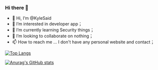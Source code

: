 ### Hi there 👋

<!--
**KyleSaid/KyleSaid** is a ✨ _special_ ✨ repository because its `README.md` (this file) appears on your GitHub profile.

Here are some ideas to get you started:

- 🔭 I’m currently working on ...
- 🌱 I’m currently learning ...
- 👯 I’m looking to collaborate on ...
- 🤔 I’m looking for help with ...
- 💬 Ask me about ...
- 📫 How to reach me: ...
- 😄 Pronouns: ...
- ⚡ Fun fact: ...
-->
- 👋 Hi, I’m @KyleSaid
- 👀 I’m interested in developer app；
- 🌱 I’m currently learning Security things；
- 💞️ I’m looking to collaborate on nothing；
- 📫 How to reach me ... I don't have any personal website and contact；

[![Top Langs](https://github-readme-stats.vercel.app/api/top-langs/?username=KyleSaid&layout=compact)](https://github.com/anuraghazra/github-readme-stats)

[![Anurag's GitHub stats](https://github-readme-stats.vercel.app/api?username=KyleSaid&count_private=true&show_icons=true&theme=calm)](https://github.com/anuraghazra/github-readme-stats)


